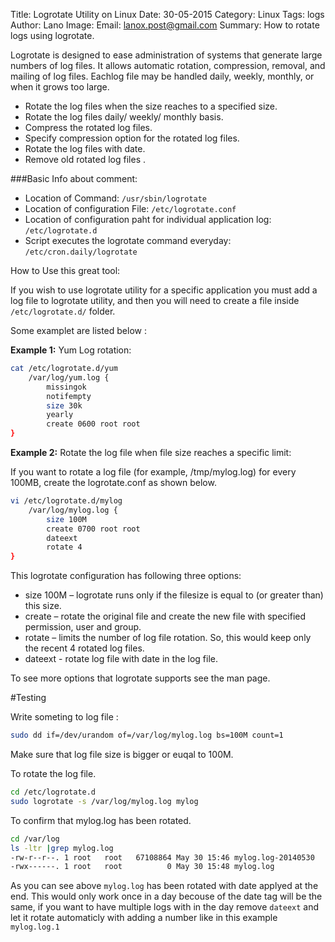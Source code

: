 Title: Logrotate Utility on Linux
Date: 30-05-2015
Category: Linux
Tags: logs
Author: Lano
Image:
Email: lanox.post@gmail.com
Summary: How to rotate logs using logrotate.

Logrotate  is  designed to ease administration of systems that generate large numbers of log files.  It allows automatic rotation, compression, removal, and mailing of log files.   Eachlog file may be handled daily, weekly, monthly, or when it grows too large.


* Rotate the log files when the size reaches to a specified size.
* Rotate the log files daily/ weekly/ monthly basis.
* Compress the rotated log files.
* Specify compression option for the rotated log files.
* Rotate the log files with date.
* Remove old rotated log files .

###Basic Info about comment:

* Location of Command:  ```/usr/sbin/logrotate```
* Location of configuration File: ```/etc/logrotate.conf```
* Location of configuration paht for individual application log: ```/etc/logrotate.d```
* Script executes the logrotate command everyday: ```/etc/cron.daily/logrotate```

How to Use this great tool:

If you wish to use logrotate utility for a specific application you must add a log file to logrotate utility, and then you will need to
create a file inside ```/etc/logrotate.d/``` folder.

Some examplet are listed below :

**Example 1:** Yum Log rotation:

```bash
cat /etc/logrotate.d/yum
	/var/log/yum.log {
    	missingok
    	notifempty
    	size 30k
    	yearly
    	create 0600 root root
}
```

**Example 2:** Rotate the log file when file size reaches a specific limit:

If you want to rotate a log file (for example, /tmp/mylog.log) for every 100MB, create the logrotate.conf as shown below.

```bash
vi /etc/logrotate.d/mylog
	/var/log/mylog.log {
    	size 100M
    	create 0700 root root
    	dateext
    	rotate 4
}
```

This logrotate configuration has following three options:

* size 100M – logrotate runs only if the filesize is equal to (or greater than) this size.
* create – rotate the original file and create the new file with specified permission, user and group.
* rotate – limits the number of log file rotation. So, this would keep only the recent 4 rotated log files.
* dateext - rotate log file with date in the log file.

To see more options that logrotate supports see the man page.

#Testing 

Write someting to log file :

```bash
sudo dd if=/dev/urandom of=/var/log/mylog.log bs=100M count=1
```

Make sure that log file size is bigger or euqal to 100M.

To rotate the log file.
```bash
cd /etc/logrotate.d
sudo logrotate -s /var/log/mylog.log mylog
```

To confirm that mylog.log has been rotated.

```bash
cd /var/log
ls -ltr |grep mylog.log
-rw-r--r--. 1 root   root   67108864 May 30 15:46 mylog.log-20140530
-rwx------. 1 root   root          0 May 30 15:48 mylog.log
```

As you can see above ```mylog.log``` has been rotated with date applyed at the end.
This would only work once in a day becouse of the date tag will be the same, if you want to have multiple logs with in the day remove 
```dateext``` and let it rotate automaticly with adding a number like in this example ```mylog.log.1``` 
